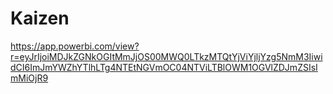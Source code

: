 # Kaizen

https://app.powerbi.com/view?r=eyJrIjoiMDJkZGNkOGItMmJjOS00MWQ0LTkzMTQtYjViYjljYzg5NmM3IiwidCI6ImJmYWZhYTlhLTg4NTEtNGVmOC04NTViLTBlOWM1OGVlZDJmZSIsImMiOjR9